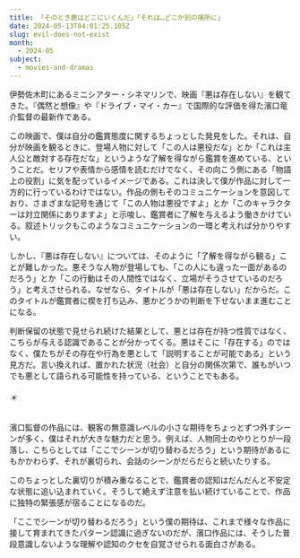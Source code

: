 ```yaml
---
title: 「そのとき鹿はどこにいくんだ」「それは…どこか別の場所に」
date: 2024-05-13T04:01:25.105Z
slug: evil-does-not-exist
month:
  - 2024-05
subject:
  - movies-and-dramas
---
```

伊勢佐木町にあるミニシアター・シネマリンで、映画『悪は存在しない』を観てきた。『偶然と想像』や『ドライブ・マイ・カー』で国際的な評価を得た濱口竜介監督の最新作である。

この映画で、僕は自分の鑑賞態度に関するちょっとした発見をした。それは、自分が映画を観るときに、登場人物に対して「この人は悪役だな」とか「これは主人公と敵対する存在だな」というような了解を得ながら鑑賞を進めている、ということだ。セリフや表情から感情を読むだけでなく、その向こう側にある「物語上の役割」に気を配っているイメージである。これは決して僕が作品に対して一方的に行っているわけではない。作品の側もそのコミュニケーションを意図しており、さまざまな記号を通じて「この人物は悪役ですよ」とか「このキャラクターは対立関係にありますよ」と示唆し、鑑賞者に了解を与えるよう働きかけている。叙述トリックもこのようなコミュニケーションの一環と考えれば分かりやすい。

しかし、『悪は存在しない』については、そのように「了解を得ながら観る」ことが難しかった。悪そうな人物が登場しても、「この人にも違った一面があるのだろう」とか「この行動はその人間性ではなく、立場がそうさせているのだろう」と考えさせられる。なぜなら、タイトルが「悪は存在しない」だからだ。このタイトルが鑑賞者に楔を打ち込み、悪かどうかの判断を下せないまま進むことになる。

判断保留の状態で見せられ続けた結果として、悪とは存在が持つ性質ではなく、こちらが与える認識であることが分かってくる。悪はそこに「存在する」のではなく、僕たちがその存在や行為を悪として「説明することが可能である」という見方だ。言い換えれば、置かれた状況（社会）と自分の関係次第で、誰もがいつでも悪として語られる可能性を持っている、ということでもある。

###### ＊

濱口監督の作品には、観客の無意識レベルの小さな期待をちょっとずつ外すシーンが多く、僕はそれが大きな魅力だと思う。例えば、人物同士のやりとりが一段落し、こちらとしては「ここでシーンが切り替わるだろう」という期待があるにもかかわらず、それが裏切られ、会話のシーンがだらだらと続いたりする。

このちょっとした裏切りが積み重なることで、鑑賞者の認知はだんだんと不安定な状態に追い込まれていく。そうして絶えず注意を払い続けていることで、作品に独特の緊張感が宿ることになるのだ。

「ここでシーンが切り替わるだろう」という僕の期待は、これまで様々な作品に接して育まれてきたパターン認識に過ぎないのだが、濱口作品には、そうした普段意識しないような理解や認知のクセを自覚させられる面白さがある。